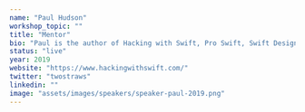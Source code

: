 ```yaml
---
name: "Paul Hudson"
workshop_topic: ""
title: "Mentor"
bio: "Paul is the author of Hacking with Swift, Pro Swift, Swift Design Patterns, Testing Swift, Server-Side Swift, Swift Coding Challenges, and more. Suffice it to say, he quite likes Swift. And coffee. (But mostly Swift.) (And coffee.)"
status: "live"
year: 2019
website: "https://www.hackingwithswift.com/"
twitter: "twostraws"
linkedin: ""
image: "assets/images/speakers/speaker-paul-2019.png"
---
```

